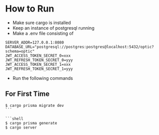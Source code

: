 # How to Run

- Make sure cargo is installed
- Keep an instance of postgresql running
- Make a .env file consisting of

```env
SERVER_ADDR=127.0.0.1:8080
DATABASE_URL="postgresql://postgres:postgres@localhost:5432/optic?schema=optic"
JWT_ACCESS_TOKEN_SECRET_0=xxx
JWT_REFRESH_TOKEN_SECRET_0=yyy
JWT_ACCESS_TOKEN_SECRET_1=xxx
JWT_REFRESH_TOKEN_SECRET_1=yyy
```

- Run the following commands

## For First Time

````shell
$ cargo prisma migrate dev
```

```shell
$ cargo prisma generate
$ cargo server
````
